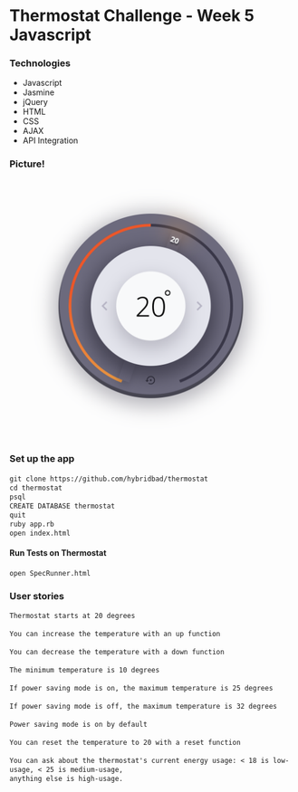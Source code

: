 # Thermostat Challenge - Week 5 Javascript

### Technologies
- Javascript
- Jasmine
- jQuery
- HTML
- CSS
- AJAX
- API Integration

### Picture!

![Thermostat](https://github.com/hybridbad/thermostat/blob/master/imgs/thermostat.png?raw=true "Thermostat")

### Set up the app

```shell
git clone https://github.com/hybridbad/thermostat
cd thermostat
psql
CREATE DATABASE thermostat
quit
ruby app.rb
open index.html
```

#### Run Tests on Thermostat

```shell
open SpecRunner.html
```

### User stories

```
Thermostat starts at 20 degrees

You can increase the temperature with an up function

You can decrease the temperature with a down function

The minimum temperature is 10 degrees

If power saving mode is on, the maximum temperature is 25 degrees

If power saving mode is off, the maximum temperature is 32 degrees

Power saving mode is on by default

You can reset the temperature to 20 with a reset function

You can ask about the thermostat's current energy usage: < 18 is low-usage, < 25 is medium-usage,
anything else is high-usage.
```